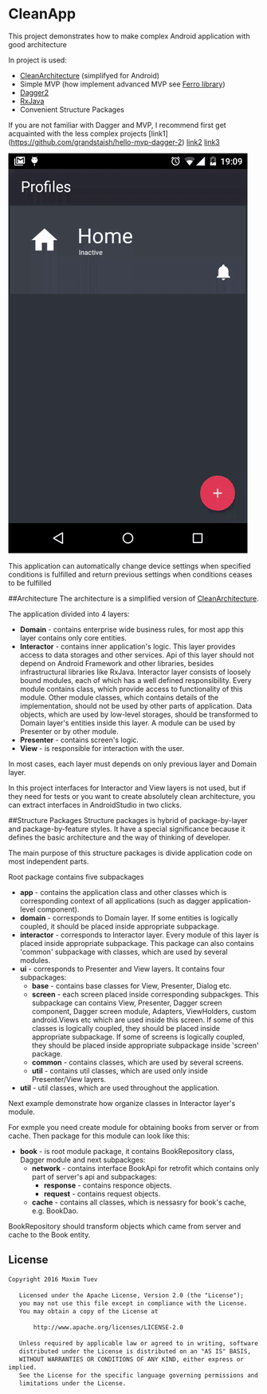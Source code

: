 # CleanApp

This project demonstrates how to make complex Android application with good architecture

In project is used:
- [CleanArchitecture](https://8thlight.com/blog/uncle-bob/2012/08/13/the-clean-architecture.html) (simplifyed for Android)
- Simple MVP (how implement advanced MVP see [Ferro library](https://github.com/MaksTuev/ferro))
- [Dagger2](http://google.github.io/dagger/) 
- [RxJava](http://reactivex.io/)
- Сonvenient Structure Packages 

If you are not familiar with Dagger and MVP, I recommend first get acquainted with the less complex projects [link1] (https://github.com/grandstaish/hello-mvp-dagger-2) [link2](https://github.com/JorgeCastilloPrz/EasyMVP) [link3](http://antonioleiva.com/mvp-android/) 

![SchematicImage](setmaster.gif)

This application can automatically change device settings when specified conditions is fulfilled and return previous settings when conditions ceases to be fulfilled


##Architecture
The architecture is a simplified version of  [CleanArchitecture](https://8thlight.com/blog/uncle-bob/2012/08/13/the-clean-architecture.html).

The application divided into 4 layers:
- **Domain** - contains enterprise wide business rules, for most app this layer contains only core entities.
- **Interactor** - contains inner application's logic. This layer provides access to data storages and other services. Api of this layer should not depend on Android Framework and other libraries, besides infrastructural libraries like RxJava. Interactor layer consists of loosely bound modules, each of which has a well defined responsibility. Every module contains class, which provide access to functionality of this module. Other module classes, which contains details of the implementation, should not be used by other parts of application. Data objects, which are used by low-level storages, should be transformed to Domain layer's entities inside this layer. A module can be used by Presenter or by other module. 
- **Presenter** - contains screen's logic.
- **View** - is responsible for interaction with the user.

In most cases, each layer must depends on only previous layer and Domain layer. 

In this project interfaces for Interactor and View layers is not used, but if they need for tests or you want to create absolutely clean architecture, you can extract interfaces in AndroidStudio in two clicks.

##Structure Packages 
Structure packages is hybrid of package-by-layer and package-by-feature styles. It have a special significance because it defines the basic architecture and the way of thinking of developer.

The main purpose of this structure packages is divide application code on most independent parts.



Root package contains five subpackages
- **app** - contains the application class and other classes which is corresponding context of all applications (such as dagger application-level component).
- **domain** - corresponds to Domain layer. If some entities is logically coupled, it should be placed inside appropriate subpackage.
- **interactor** - corresponds to Interactor layer. Every module of this layer is placed inside appropriate subpackage. This package can also contains 'common' subpackage with classes, which are used by several modules. 
- **ui** - corresponds to Presenter and View layers. It contains four subpackages: 
  - **base** - contains base classes for View, Presenter, Dialog etc.
  - **screen** - each screen placed inside corresponding subpackges. This subpackage can contains View, Presenter, Dagger screen component, Dagger screen module, Adapters, ViewHolders, custom android.Views etc which are used inside this screen. If some of this classes is logically coupled, they should be placed inside appropriate subpackage. If some of screens is logically coupled, they should be placed inside appropriate subpackage inside 'screen' package.
  - **common** - contains classes, which are used by several screens.
  - **util** - contains util classes, which are used only inside Presenter/View layers.
- **util** - util classes, which are used throughout the application.

Next example demonstrate how organize classes in Interactor layer's module.

For exmple you need create module for obtaining books from server or from cache. Then package for this module can look like this:
- **book** - is root module package, it contains BookRepository class, Dagger module and next subpackges:
  - **network** - contains interface BookApi for retrofit which contains only part of server's api and subpackages:
    - **response** - contains responce objects.
    - **request** - contains request objects.
  - **cache** - contains all classes, which is nessasry for book's cache, e.g. BookDao.
  
BookRepository should transform objects which came from server and cache to the Book entity.

## License
```
Copyright 2016 Maxim Tuev

   Licensed under the Apache License, Version 2.0 (the "License");
   you may not use this file except in compliance with the License.
   You may obtain a copy of the License at

       http://www.apache.org/licenses/LICENSE-2.0

   Unless required by applicable law or agreed to in writing, software
   distributed under the License is distributed on an "AS IS" BASIS,
   WITHOUT WARRANTIES OR CONDITIONS OF ANY KIND, either express or implied.
   See the License for the specific language governing permissions and
   limitations under the License.
```

